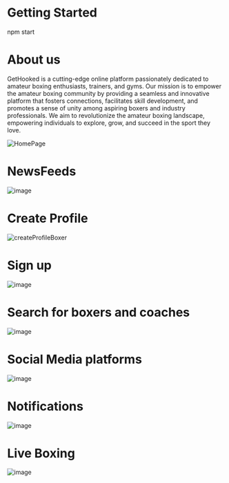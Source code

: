# Getting Started
  npm start
# About us 

GetHooked is a cutting-edge online platform passionately dedicated to
amateur boxing enthusiasts, trainers, and gyms. Our mission is to
empower the amateur boxing community by providing a seamless and
innovative platform that fosters connections, facilitates skill
development, and promotes a sense of unity among aspiring boxers and
industry professionals. We aim to revolutionize the amateur boxing
landscape, empowering individuals to explore, grow, and succeed in the
sport they love.

![HomePage](https://github.com/S-ciz/getHooked/assets/95995178/150ca5d3-0b4c-4022-a9ae-79c1340848f2) 

# NewsFeeds 
![image](https://github.com/S-ciz/getHooked/assets/95995178/58076166-c1ea-4c7f-a23c-caceb09c9e81)

# Create Profile
![createProfileBoxer](https://github.com/S-ciz/getHooked/assets/95995178/9d71b4ae-812f-427b-8536-824a9007e380)

# Sign up
![image](https://github.com/S-ciz/getHooked/assets/95995178/2166e065-4e49-4a42-88b2-c6da3dadcfc6)

# Search for boxers and coaches
![image](https://github.com/S-ciz/getHooked/assets/95995178/ad6e6d1c-a59e-4742-b329-e7eacc72259f)

# Social Media platforms
![image](https://github.com/S-ciz/getHooked/assets/95995178/aeeb2dff-978e-4ed4-8917-396b7e3f3a76)

# Notifications 
![image](https://github.com/S-ciz/getHooked/assets/95995178/d2056475-c14d-4abb-81f0-54ee9cf7f69e)


# Live Boxing
![image](https://github.com/S-ciz/getHooked/assets/95995178/b5bd1f8a-8e86-441e-b8a1-4e590edf93b1)



